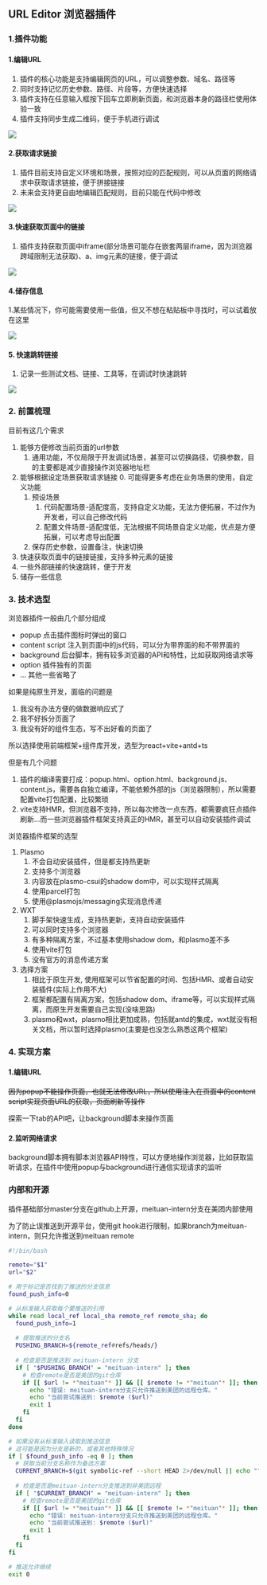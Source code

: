 ## URL Editor 浏览器插件

### 1.插件功能

#### 1.编辑URL

1. 插件的核心功能是支持编辑网页的URL，可以调整参数、域名、路径等
2. 同时支持记忆历史参数、路径、片段等，方便快速选择
3. 插件支持在任意输入框按下回车立即刷新页面，和浏览器本身的路径栏使用体验一致
4. 插件支持同步生成二维码，便于手机进行调试

![](https://picgo-img-repo.oss-cn-beijing.aliyuncs.com/img/f97a0914c211fe693b7827acfdd434b1.png)

#### 2.获取请求链接

1. 插件目前支持自定义环境和场景，按照对应的匹配规则，可以从页面的网络请求中获取请求链接，便于拼接链接
2. 未来会支持更自由地编辑匹配规则，目前只能在代码中修改

![](https://picgo-img-repo.oss-cn-beijing.aliyuncs.com/img/5cdd2b3acecf87cb6369fe25eb79f32c.png)

#### 3.快速获取页面中的链接

1. 插件支持获取页面中iframe(部分场景可能存在嵌套两层iframe，因为浏览器跨域限制无法获取)、a、img元素的链接，便于调试

![](https://picgo-img-repo.oss-cn-beijing.aliyuncs.com/img/16167b63c32bf28008f1e89bee660058.png)

#### 4.储存信息

1.某些情况下，你可能需要使用一些值，但又不想在粘贴板中寻找时，可以试着放在这里

![](https://picgo-img-repo.oss-cn-beijing.aliyuncs.com/img/7e81eb4dc77a3e8d38bcbd823b3a04f2.png)

#### 5. 快速跳转链接

1. 记录一些测试文档、链接、工具等，在调试时快速跳转

![](https://picgo-img-repo.oss-cn-beijing.aliyuncs.com/img/d928ae399c35acee99feade31781916a.png)

### 2. 前置梳理

目前有这几个需求
1. 能够方便修改当前页面的url参数
    1. 通用功能，不仅局限于开发调试场景，甚至可以切换路径，切换参数，目的主要都是减少直接操作浏览器地址栏
2. 能够根据设定场景获取请求链接
    0. 可能得更多考虑在业务场景的使用，自定义功能
    1. 预设场景
        1. 代码配置场景-适配度高，支持自定义功能，无法方便拓展，不过作为开发者，可以自己修改代码
        2. 配置文件场景-适配度低，无法根据不同场景自定义功能，优点是方便拓展，可以考虑导出配置
    2. 保存历史参数，设置备注，快速切换
3. 快速获取页面中的链接链接，支持多种元素的链接
4. 一些外部链接的快速跳转，便于开发
5. 储存一些信息

### 3. 技术选型

浏览器插件一般由几个部分组成
- popup 点击插件图标时弹出的窗口
- content script 注入到页面中的js代码，可以分为带界面的和不带界面的
- background 后台脚本，拥有较多浏览器的API和特性，比如获取网络请求等
- option 插件独有的页面
- ... 其他一些省略了

如果是纯原生开发，面临的问题是
1. 我没有办法方便的做数据响应式了
2. 我不好拆分页面了
3. 我没有好的组件生态，写不出好看的页面了

所以选择使用前端框架+组件库开发，选型为react+vite+antd+ts

但是有几个问题

1. 插件的编译需要打成：popup.html、option.html、background.js、content.js，需要各自独立编译，不能依赖外部的js（浏览器限制），所以需要配置vite打包配置，比较繁琐
2. vite支持HMR，但浏览器不支持，所以每次修改一点东西，都需要疯狂点插件刷新...而一些浏览器插件框架支持真正的HMR，甚至可以自动安装插件调试

浏览器插件框架的选型

1. Plasmo
    1. 不会自动安装插件，但是都支持热更新
    2. 支持多个浏览器
    3. 内容放在plasmo-csui的shadow dom中，可以实现样式隔离
    4. 使用parcel打包
    5. 使用@plasmojs/messaging实现消息传递
2. WXT
    1. 脚手架快速生成，支持热更新，支持自动安装插件
    2. 可以同时支持多个浏览器
    3. 有多种隔离方案，不过基本使用shadow dom，和plasmo差不多
    4. 使用vite打包
    5. 没有官方的消息传递方案
3. 选择方案
    1. 相比于原生开发, 使用框架可以节省配置的时间、包括HMR、或者自动安装插件(实际上作用不大)
    2. 框架都配置有隔离方案，包括shadow dom、iframe等，可以实现样式隔离，而原生开发需要自己实现(没啥思路)
    3. plasmo和wxt，plasmo相比更加成熟，包括就antd的集成，wxt就没有相关文档，所以暂时选择plasmo(主要是也没怎么熟悉这两个框架)

### 4. 实现方案

#### 1.编辑URL

~~因为popup不能操作页面，也就无法修改URL，所以使用注入在页面中的content script实现页面URL的获取，页面刷新等操作~~

 探索一下tab的API吧，让background脚本来操作页面

#### 2.监听网络请求

background脚本拥有脚本浏览器API特性，可以方便地操作浏览器，比如获取监听请求，在插件中使用popup与background进行通信实现请求的监听

### 内部和开源

插件基础部分master分支在github上开源，meituan-intern分支在美团内部使用

为了防止误推送到开源平台，使用git hook进行限制，如果branch为meituan-intern，则只允许推送到meituan remote
```bash
#!/bin/bash

remote="$1"
url="$2"

# 用于标记是否找到了推送的分支信息
found_push_info=0

# 从标准输入获取每个要推送的引用
while read local_ref local_sha remote_ref remote_sha; do
  found_push_info=1
  
  # 提取推送的分支名
  PUSHING_BRANCH=${remote_ref#refs/heads/}
  
  # 检查是否是推送到 meituan-intern 分支
  if [ "$PUSHING_BRANCH" = "meituan-intern" ]; then
    # 检查remote是否是美团的git仓库
    if [[ $url != *"meituan"* ]] && [[ $remote != *"meituan"* ]]; then
      echo "错误: meituan-intern分支只允许推送到美团的远程仓库。"
      echo "当前尝试推送到: $remote ($url)"
      exit 1
    fi
  fi
done

# 如果没有从标准输入读取到推送信息
# 这可能是因为分支是新的，或者其他特殊情况
if [ $found_push_info -eq 0 ]; then
  # 获取当前分支名称作为备选方案
  CURRENT_BRANCH=$(git symbolic-ref --short HEAD 2>/dev/null || echo "")
  
  # 检查是否是meituan-intern分支推送到非美团远程
  if [ "$CURRENT_BRANCH" = "meituan-intern" ]; then
    # 检查remote是否是美团的git仓库
    if [[ $url != *"meituan"* ]] && [[ $remote != *"meituan"* ]]; then
      echo "错误: meituan-intern分支只允许推送到美团的远程仓库。"
      echo "当前尝试推送到: $remote ($url)"
      exit 1
    fi
  fi
fi

# 推送允许继续
exit 0
```